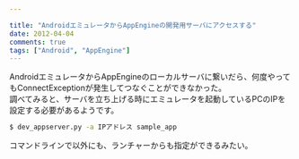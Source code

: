 ```yaml
---

title: "AndroidエミュレータからAppEngineの開発用サーバにアクセスする"
date: 2012-04-04
comments: true
tags: ["Android", "AppEngine"]
---
```

AndroidエミュレータからAppEngineのローカルサーバに繋いだら、何度やってもConnectExceptionが発生してつなぐことができなかった。  
調べてみると、サーバを立ち上げる時にエミュレータを起動しているPCのIPを設定する必要があるようです。  

<!--more-->

```bash
$ dev_appserver.py -a IPアドレス sample_app
```

コマンドラインで以外にも、ランチャーからも指定ができるみたい。
